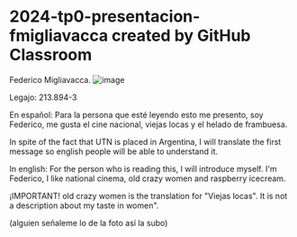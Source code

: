 # 2024-tp0-presentacion-fmigliavacca created by GitHub Classroom
Federico Migliavacca.
![image](https://github.com/pdepjm/2024-tp0-presentacion-fmigliavacca/assets/163766676/2ffaecbe-2cdf-48b7-a6ee-f3c8f030f84f)

Legajo: 213.894-3

En español: Para la persona que esté leyendo esto me presento, soy Federico, me gusta el cine nacional, viejas locas y el helado de frambuesa. 

In spite of the fact that UTN is placed in Argentina, I will translate the first message so english people will be able to understand it.

In english: For the person who is reading this, I will introduce myself. I'm Federico, I like national cinema, old crazy women and raspberry icecream. 

¡IMPORTANT! old crazy women is the translation for "Viejas locas". It is not a description about my taste in women".

(alguien señaleme lo de la foto así la subo)
